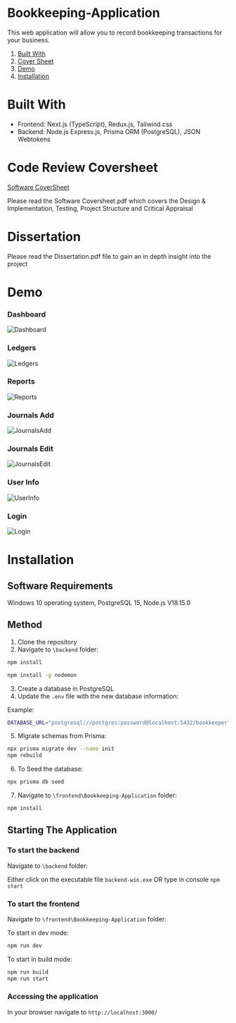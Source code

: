 # Bookkeeping-Application

This web application will allow you to record bookkeeping transactions for your business.

1) [Built With](#builtwith)
2) [Cover Sheet](#coversheet)
3) [Demo](#demo)
4) [Installation](#installation)

<a name="builtwith"/>

# Built With

* Frontend: Next.js (TypeScript), Redux.js, Tailwind.css
* Backend: Node.js Express.js, Prisma ORM (PostgreSQL), JSON Webtokens

<a name="coversheet"/>

# Code Review Coversheet

[Software CoverSheet](Software_Cover_Sheet.pdf)

Please read the Software Coversheet.pdf which covers the Design & Implementation, Testing, Project Structure and Critical Appraisal

<a name="dissertation"/>

# Dissertation

Please read the Dissertation.pdf file to gain an in depth insight into the project

<a name="demo"/>

# Demo

### Dashboard
![Dashboard](https://github.com/Koodle/Bookkeeping-Application/blob/main/demoImages/Dashboard.png)

### Ledgers
![Ledgers](https://github.com/Koodle/Bookkeeping-Application/blob/main/demoImages/Ledgers.png)

### Reports
![Reports](https://github.com/Koodle/Bookkeeping-Application/blob/main/demoImages/Reports.png)

### Journals Add
![JournalsAdd](https://github.com/Koodle/Bookkeeping-Application/blob/main/demoImages/AddJournals.png)

### Journals Edit
![JournalsEdit](https://github.com/Koodle/Bookkeeping-Application/blob/main/demoImages/EditJournals.png)

### User Info
![UserInfo](https://github.com/Koodle/Bookkeeping-Application/blob/main/demoImages/UserInfo.png)

### Login
![Login](https://github.com/Koodle/Bookkeeping-Application/blob/main/demoImages/Login.png)

<a name="installation"/>

# Installation

## Software Requirements

Windows 10 operating system, PostgreSQL 15, Node.js V18.15.0

## Method

1. Clone the repository
2. Navigate to ```\backend``` folder:
```bash 
npm install
```
```bash 
npm install -g nodemon
```

3. Create a database in PostgreSQL
4. Update the ```.env``` file with the new database information:

Example:
```bash 
DATABASE_URL="postgresql://postgres:password@localhost:5432/bookkeeper?schema=public"
```

5. Migrate schemas from Prisma:
```bash 
npx prisma migrate dev --name init
npm rebuild
```
6. To Seed the database:
```bash 
npx prisma db seed
```

7. Navigate to ```\frontend\Bookkeeping-Application``` folder:
```bash 
npm install
```

## Starting The Application

### To start the backend
Navigate to ```\backend``` folder:

Either click on the executable file ```backend-win.exe``` OR type in console ```npm start```

### To start the frontend
Navigate to ```\frontend\Bookkeeping-Application``` folder:

To start in dev mode:
```bash 
npm run dev
```

To start in build mode:
```bash 
npm run build
npm run start
```

### Accessing the application

In your browser navigate to ```http://localhost:3000/```
